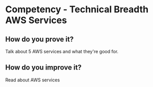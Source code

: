 # Competency - Technical Breadth AWS Services

## How do you prove it?

Talk about 5 AWS services and what they're good for.

## How do you improve it?

Read about AWS services

